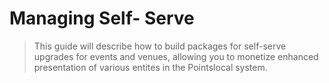 # Managing Self- Serve
> This guide will describe how to build packages for self-serve upgrades for events and venues, allowing you to monetize enhanced presentation of various entites in the Pointslocal system.